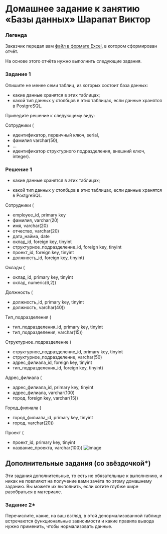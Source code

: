 # Домашнее задание к занятию «Базы данных» Шарапат Виктор

### Легенда

Заказчик передал вам [файл в формате Excel](https://github.com/netology-code/sdb-homeworks/blob/main/resources/hw-12-1.xlsx), в котором сформирован отчёт. 

На основе этого отчёта нужно выполнить следующие задания.

### Задание 1

Опишите не менее семи таблиц, из которых состоит база данных:

- какие данные хранятся в этих таблицах;
- какой тип данных у столбцов в этих таблицах, если данные хранятся в PostgreSQL.

Приведите решение к следующему виду:

Сотрудники (

- идентификатор, первичный ключ, serial,
- фамилия varchar(50),
- ...
- идентификатор структурного подразделения, внешний ключ, integer).

### Решение 1
- какие данные хранятся в этих таблицах;

  
- какой тип данных у столбцов в этих таблицах, если данные хранятся в PostgreSQL.

Сотрудники (
* employee_id, primary key 
* фамилия, varchar(20)
* имя, varchar(20)
* отчество, varchar(20)
* дата_найма, date
* оклад_id, foreign key, tinyint
* структурное_подразделение_id, foreign key, tinyint
* проект_id, foreign key, tinyint
* должность_id, foreign key, tinyint)
  

Оклады (
* оклад_id, primary key, tinyint
* оклад, numeric(6,2))
  

Должность (
* должность_id, primary key, tinyint
* должность, varchar(40))
  

Тип_подразделения (
* тип_подразделения_id, primary key, tinyint
* тип_подразделения, varchar(15))
  

Структурное_подразделение (
* структурное_подразделение_id, primary key, tinyint
* структурное_подразделение, varchar(50)
* адрес_филиала_id, foreign key, tinyint 
* тип_подразделения_id, foreign key, tinyint)
  

Адрес_филиала (
* адрес_филиала_id, primary key, tinyint
* адрес_филиала, varchar(100)
* город, foreign key, varchar(15))

Город_филиала (
* город_филиала_id, primary key, tinyint
* город, varchar(20))


Проект (
* проект_id, primary key, tinyint
* название_проекта, varchar(100))
![image](https://github.com/sharvik22/12-01/assets/136818757/49548418-a6bc-424f-9e58-3a8980641d4f)












## Дополнительные задания (со звёздочкой*)
Эти задания дополнительные, то есть не обязательные к выполнению, и никак не повлияют на получение вами зачёта по этому домашнему заданию. Вы можете их выполнить, если хотите глубже шире разобраться в материале.


### Задание 2*

Перечислите, какие, на ваш взгляд, в этой денормализованной таблице встречаются функциональные зависимости и какие правила вывода нужно применить, чтобы нормализовать данные.
